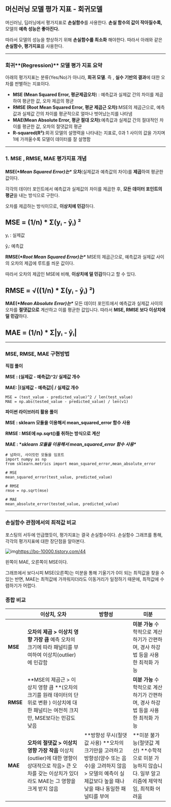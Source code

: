 ## **머신러닝 모델 평가 지표 - 회귀모델**

머신러닝, 딥러닝에서 평가지표로 **손실함수**를 사용한다. **손실 함수의 값이 작아질수록,** 모델의 **예측 성능은 좋아진다.**

따라서 모델의 성능을 향상하기 위해 **손실함수를 최소화** 해야한다. 따라서 아래와 같은 **손실함수, 평가지표**를 사용한다.

 

------

### **회귀****(Regression)** **모델** **평가** **지표 요약**

아래의 평가지표는 분류(Yes/No)가 아니라, **회귀 모델**. 즉 , **실수 기반의 결과**에 대한 오차를 판별하는 지표이다.

- **MSE (Mean Squared Error, 평균제곱오차**) : 예측값과 실제값 간의 차이를 제곱하여 평균한 값, 오차 제곱의 평균
- **RMSE (Root Mean Squared Error, 평균 제곱근 오차)**:MSE의 제곱근으로, 예측값과 실제값 간의 차이를 평균적으로 얼마나 벗어났는지를 나타냄
- **MAE(Mean Absolute Error, 평균 절대 오차)**:예측값과 실제값 간의 절대적인 차이를 평균한 값, 오차의 절댓값의 평균
- **R-squared(R²)**:회귀 모델의 설명력을 나타내는 지표로, 0과 1 사이의 값을 가지며 1에 가까울수록 모델이 데이터를 잘 설명함

 

------

### **1. MSE , RMSE, MAE 평가지표 개념**

####  

**MSE(\**Mean Squared Error)는\**** **오차**(실제값과 예측값의 차이)를 **제곱**하여 평균한 값이다.

각각의 데이터 포인트에서 예측값과 실제값의 차이를 제곱한 후, **모든 데이터 포인트의 평균**을 내는 방식으로 구한다.

오차를 제곱하는 방식이므로, **이상치에 민감**하다.

 

## **MSE = (1/n) \* Σ(yᵢ - ŷᵢ) ²**

yᵢ : 실제값

ŷᵢ: 예측값

 

**RMSE(\**Root Mean Squared Error)는\**** MSE의 제곱근으로, 예측값과 실제값 사이의 오차의 제곱에 루트를 씌운 값이다.

따라서 오차의 제곱인 MSE에 비해, **이상치에 덜 민감**하다고 할 수 있다.

 

## **RMSE = √((1/n) \* Σ(yᵢ - ŷᵢ) ²)**

 

**MAE(\**Mean Absolute Error)는\**** 모든 데이터 포인트에서 예측값과 실제값 사이의 오차를 **절댓값으로** 계산하고 이를 평균한 값입니다. 따라서 **MSE, RMSE 보다 이상치에 덜 민감**하다.

## **MAE = (1/n) \* Σ|yᵢ - ŷᵢ|**

------

### **MSE, RMSE, MAE 구현방법**

**직접 풀이**

**MSE : (실제값 - 예측값)^2/ 실제값 개수**

**MAE: |(실제값 - 예측값)| / 실제값 개수**

```
MSE = (test_value - predicted_value)^2 / len(test_value)
MAE = np.abs(tested_value - predicted_value) / len(v1)
```

**파이썬 라이브러리 활용 풀이**

**MSE : sklearn 모듈을 이용해서 mean_squared_error 함수 사용**

**RMSE : MSE에 np.sqrt()를 취하는 방식으로 계산**

**MAE : \**sklearn 모듈을 이용해서 mean_squared_error 함수 사용\****

```
# 넘파이, 사이킷런 모듈을 임포트
import numpy as np
from sklearn.metrics import mean_squared_error,mean_absolute_error

# MSE
mean_squared_error(test_value, predicted_value)

# RMSE
rmse = np.sqrt(mse)

# MAE
mean_absolute_error(tested_value, predicted_value)
```

------

### **손실함수 관점에서의 최적값 비교**

포스팅의 서두에 언급했듯이, 평가지표는 결국 손실함수이다. 손실함수 그래프를 통해, 각각의 평가지표에 대한 장단점을 알아본다.



![img](https://blog.kakaocdn.net/dn/bYUjsY/btst9afEI4Y/jWshxvw0XFecVWgjxRHnK0/img.png)https://bo-10000.tistory.com/44



왼쪽이 MAE, 오른쪽이 MSE이다. 

그래프에서 보다시피 MSE(오른쪽)는 미분을 통해 기울기가 0이 되는 최적값을 찾을 수 있는 반면, MAE는 최적값에 가까워지더라도 이동거리가 일정하기 때문에, 최적값에 수렴하기가 어렵다.

 

### **종합 비교**

|          | **이상치, 오차**                                             | **방향성**                                                   | **미분**                                                     |
| -------- | ------------------------------------------------------------ | ------------------------------------------------------------ | ------------------------------------------------------------ |
| **MSE**  | **오차의 제곱 > 이상치 영향 가장 큼** 예측 오차의 크기에 따라 패널티를 부여하여 이상치(outlier)에 민감함 |                                                              | **미분 가능** 수학적으로 계산하기가 간편하며, 경사 하강법 등을 사용한 최적화 가능 |
| **RMSE** | **MSE의 제곱근 > 이상치 영향 큼 **(오차의 크기를 원래 데이터의 단위로 변환 )  이상치에 대한 패널티는 여전히 크지만, MSE보다는 민감도 낮음 |                                                              | **미분 가능** 수학적으로 계산하기가 간편하며, 경사 하강법 등을 사용한 최적화 가능 |
| **MAE**  | **오차의 절댓값 > 이상치 영향 가장 작음**  이상치(outlier)에 대한 영향이 상대적으로 작음> 큰 오차를 갖는 이상치가 있더라도 MAE는 그 영향을 크게 받지 않음 | **방향성 무시(절댓값 사용) **오차의 크기만을 고려하고 방향성(양수 또는 음수)을 고려하지 않음 > 모델의 예측이 실제값보다 높을 때나 낮을 때나 동일한 패널티를 부여 | **미분 불가능(절댓값 계산) **수학적으로 미분 가능하지 않습니다. 일부 알고리즘에 제약적임, 최적화 어려움 |

